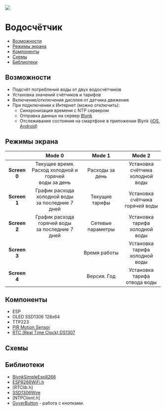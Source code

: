 <img src="https://img.shields.io/badge/version-0.1-green">

# Водосчётчик

- [Возможности](https://github.com/killadog/WaterCounter/blob/main/README.md#%D0%B2%D0%BE%D0%B7%D0%BC%D0%BE%D0%B6%D0%BD%D0%BE%D1%81%D1%82%D0%B8)
- [Режимы экрана](https://github.com/killadog/WaterCounter/blob/main/README.md#%D1%80%D0%B5%D0%B6%D0%B8%D0%BC%D1%8B-%D1%8D%D0%BA%D1%80%D0%B0%D0%BD%D0%B0)
- [Компоненты](https://github.com/killadog/WaterCounter/blob/main/README.md#%D0%BA%D0%BE%D0%BC%D0%BF%D0%BE%D0%BD%D0%B5%D0%BD%D1%82%D1%8B)
- [Схемы](https://github.com/killadog/WaterCounter/blob/main/README.md#%D1%81%D1%85%D0%B5%D0%BC%D1%8B)
- [Библиотеки](https://github.com/killadog/WaterCounter/blob/main/README.md#%D0%B1%D0%B8%D0%B1%D0%BB%D0%B8%D0%BE%D1%82%D0%B5%D0%BA%D0%B8)

## Возможности
- Подсчёт потребления воды от двух водосчётчиков
- Установка значений счётчиков и тарифов
- Включение/отключения дисплея от датчика движения
- При подключении к Интернет (можно отключить):
  - Синхронизация времени с NTP сервером 
  - Отправка данных на сервер [Blynk](https://blynk.io/)
  - Отслеживание состояния на смартфоне в приложении Blynk ([iOS](https://apps.apple.com/us/app/blynk-iot-for-arduino-esp32/id808760481), [Android](https://play.google.com/store/apps/details?id=cc.blynk&hl=en_US))

## Режимы экрана

||**Mode 0**|**Mode 1** |**Mode 2**|
|:---:|:---:|:---:|:---:|
|**Screen 0**|Текущее время. <br /> Расход холодной и горячей <br /> воды за день|Расходы за день|Установка счётчика <br /> холодной воды|
|**Screen 1**|График расхода холодной воды <br /> за последние 7 дней|Текущие тарифы|Установка счётчика <br /> горячей воды|
|**Screen 2**|График расхода горячей воды <br /> за последние 7 дней|Сетевые параметры|Установка тарифа <br /> холодной воды|
|**Screen 3**||Время работы|Установка тарифа <br /> холодной воды|
|**Screen 4**||Версия. Год|Установка тарифа <br /> отвода воды|

## Компоненты
- ESP
- OLED SSD1306 128x64
- TTP223
- [PIR Motion Sensor](https://robotdyn.com/pir-motion-sensor.html)
- [RTC (Real Time Clock) DS1307](https://robotdyn.com/rtc-real-time-clock-ds1307-module.html)

## Схемы

## Библиотеки

- [BlynkSimpleEsp8266](https://github.com/blynkkk/blynk-library)
- [ESP8266WiFi.h](https://github.com/esp8266/Arduino/tree/master/libraries/ESP8266WiFi)
- [RTClib.h]
- [SSD1306Wire](https://github.com/ThingPulse/esp8266-oled-ssd1306)
- [NTPClient.h]
- [GyverButton](https://github.com/AlexGyver/GyverLibs/tree/master/GyverButton) - работа с кнопками.
